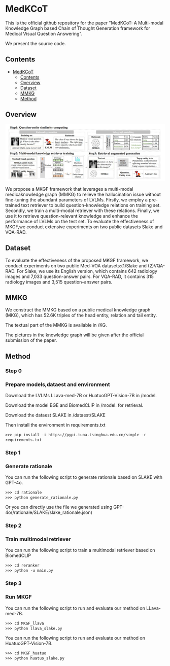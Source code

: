 # MedKCoT

This is the official github repository for the paper "MedKCoT: A Multi-modal Knowledge Graph based Chain of Thought Generation framework for Medical Visual Question Answering".

We present the source code.

## Contents

- [MedKCoT](#MKGF)
  - [Contents](#Contents)
  - [Overview](#Overview)
  - [Dataset](#Dataset)
  - [MMKG](#MMKG)
  - [Method](#Method)

## Overview
![MKGF](https://raw.githubusercontent.com/ehnal/MKGF/main/MKGF.jpg)

We propose a MKGF framework that leverages a multi-modal medicaknowledge graph (MMKG) to relieve the hallucination issue without fine-tuning the abundant parameters of LVLMs. Firstly, we employ a pre-trained text retriever to build question-knowledge relations on training set. Secondly, we train a multi-modal retriever with these relations. Finally, we use it to retrieve question-relevant knowledge and enhance the performance of LVLMs on the test set. To evaluate the effectiveness of MKGF,we conduct extensive experiments on two public datasets Slake and VQA-RAD.

## Dataset
To evaluate the effectiveness of the proposed MKGF framework, we conduct experiments on two public Med-VOA datasets:(1)Slake and (2)VQA-RAD.
For Slake, we use its English version, which contains 642 radiology images and 7,033 question-answer pairs. For VQA-RAD, it contains 315 radiology images and 3,515 question–answer pairs.

## MMKG
We construct the MMKG based on a public medical knowledge graph (MKG), which has 52.6K triples of the head entity, relation and tail entity. 

The textual part of the MMKG is available in /KG.

The pictures in the knowledge graph will be given after the official submission of the paper.

## Method

### Step 0 
### Prepare models,dataest and environment
Download the LVLMs LLava-med-7B or HuatuoGPT-Vision-7B in /model. 

Download the model BGE and BiomedCLIP in /model. for retrieval.

Download the dataest SLAKE in /dataest/SLAKE

Then install the environment in requirements.txt
```
>>> pip install -i https://pypi.tuna.tsinghua.edu.cn/simple -r requirements.txt
```

### Step 1
### Generate rationale
You can run the following script to generate rationale based on SLAKE with GPT-4o.
```
>>> cd rationale
>>> python generate_rationale.py
```
Or you can directly use the file we generated using GPT-4o(/rationale/SLAKE/slake_rationale.json)

### Step 2 
### Train multimodal retriever
You can run the following script to train a multimodal retriever based on BiomedCLIP
```
>>> cd reranker
>>> python -u main.py
```

### Step 3
### Run MKGF
You can run the following script to run and evaluate our method on LLava-med-7B.
```
>>> cd MKGF_llava
>>> python llava_slake.py
```

You can run the following script to run and evaluate our method on HuatuoGPT-Vision-7B.
```
>>> cd MKGF_huatuo
>>> python huatuo_slake.py
```




